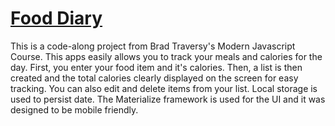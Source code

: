# [Food Diary](https://suspicious-hermann-9a8492.netlify.app/)
This is a code-along project from Brad Traversy's Modern Javascript Course. This apps easily allows you to track your meals and calories for the day. First, you enter your food item and it's calories. Then, a list is then created and the total calories clearly displayed on the screen for easy tracking. You can also edit and delete items from your list. Local storage is used to persist date. The Materialize framework is used for the UI and it was designed to be mobile friendly.

